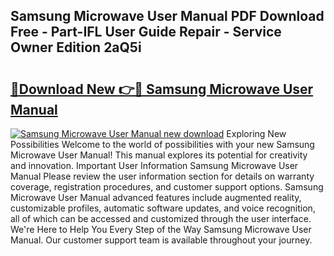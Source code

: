 ## Samsung Microwave User Manual PDF Download Free - Part-IFL User Guide Repair - Service Owner Edition 2aQ5i

# <h2><a href="http://bc32207.oget.top/?id=Samsung+Microwave+User+Manual">🔗Download New 👉🔴 Samsung Microwave User Manual</a></h2>

[![Samsung Microwave User Manual new download](https://i.imgur.com/5g1atiW.png)](http://bc32207.oget.top/?id=Samsung+Microwave+User+Manual)
Exploring New Possibilities Welcome to the world of possibilities with your new Samsung Microwave User Manual! This manual explores its potential for creativity and innovation. Important User Information Samsung Microwave User Manual Please review the user information section for details on warranty coverage, registration procedures, and customer support options. Samsung Microwave User Manual advanced features include augmented reality, customizable profiles, automatic software updates, and voice recognition, all of which can be accessed and customized through the user interface. We're Here to Help You Every Step of the Way Samsung Microwave User Manual. Our customer support team is available throughout your journey.
